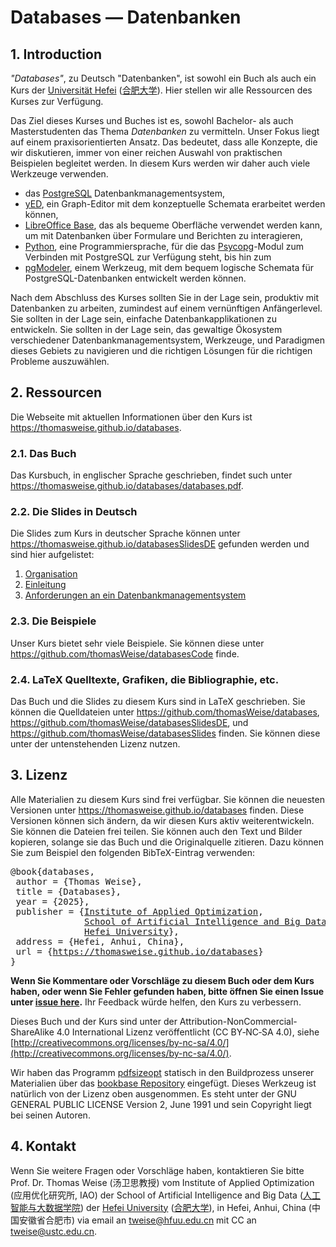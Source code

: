 ﻿# Databases &mdash; Datenbanken

## 1. Introduction

*"Databases"*, zu Deutsch "Datenbanken", ist sowohl ein Buch als auch ein Kurs der [Universität Hefei](http://www.hfuu.edu.cn/english/) ([合肥大学](http://www.hfuu.edu.cn/)).
Hier stellen wir alle Ressourcen des Kurses zur Verfügung.

Das Ziel dieses Kurses und Buches ist es, sowohl Bachelor- als auch Masterstudenten das Thema *Datenbanken* zu vermitteln.
Unser Fokus liegt auf einem praxisorientierten Ansatz.
Das bedeutet, dass alle Konzepte, die wir diskutieren, immer von einer reichen Auswahl von praktischen Beispielen begleitet werden.
In diesem Kurs werden wir daher auch viele Werkzeuge verwenden.

- das [PostgreSQL](https://www.postgresql.org) Datenbankmanagementsystem,
- [yED](https://yed.yworks.com), ein Graph-Editor mit dem konzeptuelle Schemata erarbeitet werden können,
- [LibreOffice Base](https://www.libreoffice.org), das als bequeme Oberfläche verwendet werden kann, um mit Datenbanken über Formulare und Berichten zu interagieren,
- [Python](https://thomasweise.github.io/programmingWithPython), eine Programmiersprache, für die das [Psycopg](https://www.psycopg.org)-Modul zum Verbinden mit PostgreSQL zur Verfügung steht, bis hin zum
- [pgModeler](https://pgmodeler.io), einem Werkzeug, mit dem bequem logische Schemata für PostgreSQL-Datenbanken entwickelt werden können.

Nach dem Abschluss des Kurses sollten Sie in der Lage sein, produktiv mit Datenbanken zu arbeiten, zumindest auf einem vernünftigen Anfängerlevel.
Sie sollten in der Lage sein, einfache Datenbankapplikationen zu entwickeln.
Sie sollten in der Lage sein, das gewaltige Ökosystem verschiedener Datenbankmanagementsystem, Werkzeuge, und Paradigmen dieses Gebiets zu navigieren und die richtigen Lösungen für die richtigen Probleme auszuwählen.

## 2. Ressourcen
Die Webseite mit aktuellen Informationen über den Kurs ist <https://thomasweise.github.io/databases>.

### 2.1. Das Buch
Das Kursbuch, in englischer Sprache geschrieben, findet such unter <https://thomasweise.github.io/databases/databases.pdf>.

### 2.2. Die Slides in Deutsch
Die Slides zum Kurs in deutscher Sprache können unter <https://thomasweise.github.io/databasesSlidesDE> gefunden werden und sind hier aufgelistet:

1. [Organisation](https://thomasweise.github.io/databasesSlidesDE/01_organisation.pdf)
2. [Einleitung](https://thomasweise.github.io/databasesSlidesDE/02_einleitung.pdf)
3. [Anforderungen an ein Datenbankmanagementsystem](https://thomasweise.github.io/databasesSlidesDE/03_anforderungen.pdf)


### 2.3. Die Beispiele
Unser Kurs bietet sehr viele Beispiele.
Sie können diese unter <https://github.com/thomasWeise/databasesCode> finde.


### 2.4. LaTeX Quelltexte, Grafiken, die Bibliographie, etc.
Das Buch und die Slides zu diesem Kurs sind in LaTeX geschrieben.
Sie können die Quelldateien unter <https://github.com/thomasWeise/databases>, <https://github.com/thomasWeise/databasesSlidesDE>, und <https://github.com/thomasWeise/databasesSlides> finden.
Sie können diese unter der untenstehenden Lizenz nutzen.


## 3. Lizenz
Alle Materialien zu diesem Kurs sind frei verfügbar.
Sie können die neuesten Versionen unter <https://thomasweise.github.io/databases> finden.
Diese Versionen können sich ändern, da wir diesen Kurs aktiv weiterentwickeln.
Sie können die Dateien frei teilen.
Sie können auch den Text und Bilder kopieren, solange sie das Buch und die Originalquelle zitieren.
Dazu können Sie zum Beispiel den folgenden BibTeX-Eintrag verwenden:

<pre>@book{databases,<br/>&nbsp;author&nbsp;=&nbsp;{Thomas&nbsp;Weise},<br/>&nbsp;title&nbsp;=&nbsp;{Databases},<br/>&nbsp;year&nbsp;=&nbsp;{2025},<br/>&nbsp;publisher&nbsp;=&nbsp;{<a href="http://iao.hfuu.edu.cn">Institute&nbsp;of&nbsp;Applied&nbsp;Optimization</a>,<br/>&nbsp;&nbsp;&nbsp;&nbsp;&nbsp;&nbsp;&nbsp;&nbsp;&nbsp;&nbsp;&nbsp;&nbsp;&nbsp;&nbsp;<a href="http://www.hfuu.edu.cn/aibd">School&nbsp;of&nbsp;Artificial&nbsp;Intelligence&nbsp;and&nbsp;Big&nbsp;Data</a>,<br/>&nbsp;&nbsp;&nbsp;&nbsp;&nbsp;&nbsp;&nbsp;&nbsp;&nbsp;&nbsp;&nbsp;&nbsp;&nbsp;&nbsp;<a href="http://www.hfuu.edu.cn/">Hefei&nbsp;University</a>},<br/>&nbsp;address&nbsp;=&nbsp;{Hefei,&nbsp;Anhui,&nbsp;China},<br/>&nbsp;url&nbsp;=&nbsp;{<a href="https://thomasweise.github.io/databases">https://thomasweise.github.io/databases</a>}<br/>}</pre>

**Wenn Sie Kommentare oder Vorschläge zu diesem Buch oder dem Kurs haben, oder wenn Sie Fehler gefunden haben, bitte öffnen Sie einen Issue unter [issue here](https://github.com/thomasWeise/databases/issues).**
Ihr Feedback würde helfen, den Kurs zu verbessern.

Dieses Buch und der Kurs sind unter der Attribution-NonCommercial-ShareAlike 4.0 International Lizenz veröffentlicht (CC&nbsp;BY&#8209;NC&#8209;SA&nbsp;4.0), siehe [http://creativecommons.org/licenses/by-nc-sa/4.0/](http://creativecommons.org/licenses/by-nc-sa/4.0/).

Wir haben das Programm [pdfsizeopt](https://github.com/pts/pdfsizeopt) statisch in den Buildprozess unserer Materialien über das [bookbase Repository](https://github.com/thomasWeise/bookbase) eingefügt.
Dieses Werkzeug ist natürlich von der Lizenz oben ausgenommen.
Es steht unter der GNU GENERAL PUBLIC LICENSE Version 2, June 1991 und sein Copyright liegt bei seinen Autoren.


## 4. Kontakt
Wenn Sie weitere Fragen oder Vorschläge haben, kontaktieren Sie bitte
Prof. Dr. Thomas Weise (汤卫思教授)
vom Institute of Applied Optimization (应用优化研究所, IAO)
der School of Artificial Intelligence and Big Data ([人工智能与大数据学院](http://www.hfuu.edu.cn/aibd))
der [Hefei University](http://www.hfuu.edu.cn/english/) ([合肥大学](http://www.hfuu.edu.cn/)),
in Hefei, Anhui, China (中国安徽省合肥市)
via email an [tweise@hfuu.edu.cn](mailto:tweise@hfuu.edu.cn) mit CC an [tweise@ustc.edu.cn](mailto:tweise@ustc.edu.cn).
